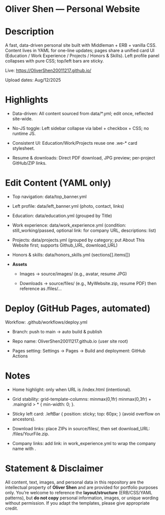 # Oliver Shen — Personal Website  
# Description
A fast, data-driven personal site built with Middleman + ERB + vanilla CSS. Content lives in YAML for one-line updates; pages share a unified card UI (Education / Work Experience / Projects / Honors & Skills). Left profile panel collapses with pure CSS; top/left bars are sticky.  

Live: https://OliverShen20011217.github.io/  
 
Upload dates: Aug/12/2025

# Highlights
- Data-driven: All content sourced from data/*.yml; edit once, reflected site-wide.

- No-JS toggle: Left sidebar collapse via label + checkbox + CSS; no runtime JS.

- Consistent UI: Education/Work/Projects reuse one .we-* card stylesheet.

- Resume & downloads: Direct PDF download, JPG preview; per-project GitHub/ZIP links.

# Edit Content (YAML only)
- Top navigation: data/top_banner.yml

- Left profile: data/left_banner.yml (photo, contact, links)

- Education: data/education.yml (grouped by Title)

- Work experience: data/work_experience.yml (condition: still_working/passed, optional link: for company URL, descriptions: list)

- Projects: data/projects.yml (grouped by category; put About This Website first; supports Github_URL, download_URL)

- Honors & skills: data/honors_skills.yml (sections[].items[])

- **Assets**

	- Images → source/images/ (e.g., avatar, resume JPG)

	- Downloads → source/files/ (e.g., MyWebsite.zip, resume PDF) then reference as /files/…

# Deploy (GitHub Pages, automated)
Workflow: .github/workflows/deploy.yml

- Branch: push to main → auto build & publish

- Repo name: OliverShen20011217.github.io (user site root)

- Pages setting: Settings → Pages → Build and deployment: GitHub Actions  
 
  
# Notes
- Home highlight: only when URL is /index.html (intentional).

- Grid stability: grid-template-columns: minmax(0,1fr) minmax(0,3fr) + .maingrid > * { min-width: 0; }.

- Sticky left card: .leftBar { position: sticky; top: 60px; } (avoid overflow on ancestors).

- Download links: place ZIPs in source/files/, then set download_URL: /files/YourFile.zip.

- Company links: add link: in work_experience.yml to wrap the company name with <a>.


# Statement & Disclaimer
All content, text, images, and personal data in this repository are the intellectual property of **Oliver Shen** and are provided for portfolio purposes only. You’re welcome to reference the **layout/structure** (ERB/CSS/YAML patterns), but **do not copy** personal information, images, or unique wording without permission. If you adapt the templates, please give appropriate credit.
